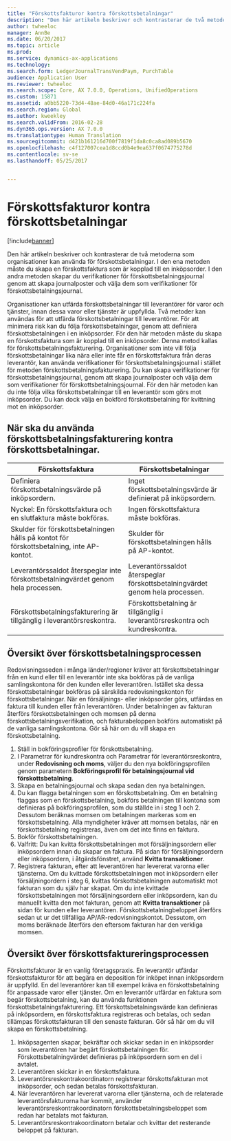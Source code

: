 ```yaml
---
title: "Förskottsfakturor kontra förskottsbetalningar"
description: "Den här artikeln beskriver och kontrasterar de två metoderna som organisationer kan använda för förskottsbetalningar. I den ena metoden måste du skapa en förskottsfaktura som är kopplad till en inköpsorder. I den andra metoden skapar du verifikationer för förskottsbetalningsjournal genom att skapa journalposter och välja dem som verifikationer för förskottsbetalningsjournal."
author: twheeloc
manager: AnnBe
ms.date: 06/20/2017
ms.topic: article
ms.prod: 
ms.service: dynamics-ax-applications
ms.technology: 
ms.search.form: LedgerJournalTransVendPaym, PurchTable
audience: Application User
ms.reviewer: twheeloc
ms.search.scope: Core, AX 7.0.0, Operations, UnifiedOperations
ms.custom: 15871
ms.assetid: a0bb5220-73d4-48ae-84d0-46a171c224fa
ms.search.region: Global
ms.author: kweekley
ms.search.validFrom: 2016-02-28
ms.dyn365.ops.version: AX 7.0.0
ms.translationtype: Human Translation
ms.sourcegitcommit: d421b161216d700f7819f1da8c0ca8ad089b5670
ms.openlocfilehash: c4f127007cea1d8ccd0b4e9ea637f0674775278d
ms.contentlocale: sv-se
ms.lasthandoff: 05/25/2017


---
```


# <a name="prepayment-invoices-vs-prepayments"></a>Förskottsfakturor kontra förskottsbetalningar

[!include[banner](../includes/banner.md)]


Den här artikeln beskriver och kontrasterar de två metoderna som organisationer kan använda för förskottsbetalningar. I den ena metoden måste du skapa en förskottsfaktura som är kopplad till en inköpsorder. I den andra metoden skapar du verifikationer för förskottsbetalningsjournal genom att skapa journalposter och välja dem som verifikationer för förskottsbetalningsjournal.

Organisationer kan utfärda förskottsbetalningar till leverantörer för varor och tjänster, innan dessa varor eller tjänster är uppfyllda. Två metoder kan användas för att utfärda förskottsbetalningar till leverantörer. För att minimera risk kan du följa förskottsbetalningar, genom att definiera förskottsbetalningen i en inköpsorder. För den här metoden måste du skapa en förskottsfaktura som är kopplad till en inköpsorder. Denna metod kallas för förskottsbetalningsfakturering. Organisationer som inte vill följa förskottsbetalningar lika nära eller inte får en förskottsfaktura från deras leverantör, kan använda verifikationer för förskottsbetalningsjournal i stället för metoden förskottsbetalningsfakturering. Du kan skapa verifikationer för förskottsbetalningsjournal, genom att skapa journalposter och välja dem som verifikationer för förskottsbetalningsjournal. För den här metoden kan du inte följa vilka förskottsbetalningar till en leverantör som görs mot inköpsorder. Du kan dock välja en bokförd förskottsbetalning för kvittning mot en inköpsorder.

## <a name="when-to-use-prepayment-invoicing-vs-prepayments"></a>När ska du använda förskottsbetalningsfakturering kontra förskottsbetalningar.
| Förskottsfaktura                                                                | Förskottsbetalningar                                                              |
|-------------------------------------------------------------------------------------|--------------------------------------------------------------------------|
| Definiera förskottsbetalningsvärde på inköpsordern.                                    | Inget förskottsbetalningsvärde är definierat på inköpsordern.                    |
| Nyckel: En förskottsfaktura och en slutfaktura måste bokföras.                       | Ingen förskottsfaktura måste bokföras.                                    |
| Skulder för förskottsbetalningen hålls på kontot för förskottsbetalning, inte AP-kontot. | Skulder för förskottsbetalningen hålls på AP-kontot.                  |
| Leverantörssaldot återspeglar inte förskottsbetalningvärdet genom hela processen.     | Leverantörssaldot återspeglar förskottsbetalningvärdet genom hela processen. |
| Förskottsbetalningsfakturering är tillgänglig i leverantörsreskontra.                         | Förskottsbetalning är tillgänglig i leverantörsreskontra och kundreskontra.    |

## <a name="overview-of-the-prepayment-process"></a>Översikt över förskottsbetalningsprocessen
Redovisningsseden i många länder/regioner kräver att förskottsbetalningar från en kund eller till en leverantör inte ska bokföras på de vanliga samlingskontona för den kunden eller leverantören. Istället ska dessa förskottsbetalningar bokföras på särskilda redovisningskonton för förskottsbetalningar. När en försäljnings- eller inköpsorder görs, utfärdas en faktura till kunden eller från leverantören. Under betalningen av fakturan återförs förskottsbetalningen och momsen på denna förskottsbetalningsverifikation, och fakturabeloppen bokförs automatiskt på de vanliga samlingskontona. Gör så här om du vill skapa en förskottsbetalning.

1.  Ställ in bokföringsprofiler för förskottsbetalning.
2.  I Parametrar för kundreskontra och Parametrar för leverantörsreskontra, under **Redovisning och moms**, väljer du den nya bokföringsprofilen genom parametern **Bokföringsprofil för betalningsjournal vid förskottsbetalning**.
3.  Skapa en betalningsjournal och skapa sedan den nya betalningen.
4.  Du kan flagga betalningen som en förskottsbetalning. Om en betalning flaggas som en förskottsbetalning, bokförs betalningen till kontona som definieras på bokföringsprofilen, som du ställde in i steg 1 och 2. Dessutom beräknas momsen om betalningen markeras som en förskottsbetalning. Alla myndigheter kräver att momsen betalas, när en förskottsbetalning registreras, även om det inte finns en faktura.
5.  Bokför förskottsbetalningen.
6.  Valfritt: Du kan kvitta förskottsbetalningen mot försäljningsordern eller inköpsordern innan du skapar en faktura. På sidan för försäljningsordern eller inköpsordern, i åtgärdsfönstret, använd **Kvitta transaktioner**.
7.  Registrera fakturan, efter att leverantören har levererat varorna eller tjänsterna. Om du kvittade förskottsbetalningen mot inköpsordern eller försäljningordern i steg 6, kvittas förskottsbetalningen automatiskt mot fakturan som du själv har skapat. Om du inte kvittade förskottsbetalningen mot försäljningsordern eller inköpsordern, kan du manuellt kvitta den mot fakturan, genom att **Kvitta transaktioner** på sidan för kunden eller leverantören. Förskottsbetalningbeloppet återförs sedan ut ur det tillfälliga AP/AR-redovisningskontot. Dessutom, om moms beräknade återförs den eftersom fakturan har den verkliga momsen.

## <a name="overview-of-the-prepayment-invoicing-process"></a>Översikt över förskottsfaktureringsprocessen
Förskottsfakturor är en vanlig företagspraxis. En leverantör utfärdar förskottsfakturor för att begära en deposition för inköpet innan inköpsordern är uppfylld. En del leverantörer kan till exempel kräva en förskottsbetalning för anpassade varor eller tjänster. Om en leverantör utfärdar en faktura som begär förskottsbetalning, kan du använda funktionen förskottsbetalningsfakturering. Ett förskottsbetalningsvärde kan definieras på inköpsordern, en förskottsfaktura registreras och betalas, och sedan tillämpas förskottsfakturan till den senaste fakturan. Gör så här om du vill skapa en förskottsbetalning.

1.  Inköpsagenten skapar, bekräftar och skickar sedan in en inköpsorder som leverantören har begärt förskottsbetalningen för. Förskottsbetalningvärdet definieras på inköpsordern som en del i avtalet.
2.  Leverantören skickar in en förskottsfaktura.
3.  Leverantörsreskontrakoordinatorn registrerar förskottsfakturan mot inköpsorder, och sedan betalas förskottsfakturan.
4.  När leverantören har levererat varorna eller tjänsterna, och de relaterade leverantörsfakturorna har kommit, använder leverantörsreskontrakoordinatorn förskottsbetalningsbeloppet som redan har betalats mot fakturan.
5.  Leverantörsreskontrakoordinatorn betalar och kvittar det resterande beloppet på fakturan.






